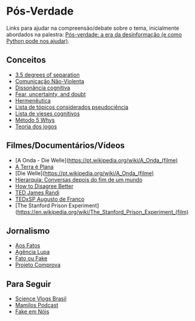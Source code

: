 # Pós-Verdade

Links para ajudar na compreensão/debate sobre o tema, inicialmente abordados na
palestra: [Pós-verdade: a era da desinformação (e como Python pode nos
ajudar)](http://turicas.info/slides/pos-verdade/pysul2019.html).


## Conceitos

- [3.5 degrees of separation](https://research.fb.com/blog/2016/02/three-and-a-half-degrees-of-separation/)
- [Comunicação Não-Violenta](https://pt.wikipedia.org/wiki/Comunica%C3%A7%C3%A3o_n%C3%A3o_violenta)
- [Dissonância cognitiva](https://es.wikipedia.org/wiki/Disonancia_cognitiva)
- [Fear, uncertainty, and doubt](https://en.wikipedia.org/wiki/Fear,_uncertainty,_and_doubt)
- [Hermenêutica](https://es.wikipedia.org/wiki/Hermenéutica)
- [Lista de tópicos considerados pseudociência](https://pt.wikipedia.org/wiki/Lista_de_t%C3%B3picos_considerados_pseudoci%C3%AAncias)
- [Lista de vieses cognitivos](https://pt.wikipedia.org/wiki/Lista_de_vieses_cognitivos)
- [Método 5 Whys](https://en.wikipedia.org/wiki/5_Whys)
- [Teoria dos jogos](https://es.wikipedia.org/wiki/Teoría_de_juegos)


## Filmes/Documentários/Vídeos

- [A Onda - Die Welle](https://pt.wikipedia.org/wiki/A_Onda_(filme)
- [A Terra é Plana](https://www.netflix.com/title/81015076)
- [Die Welle](https://pt.wikipedia.org/wiki/A_Onda_(filme)
- [Hierarquia: Conversas depois do fim de um mundo](https://www.youtube.com/watch?v=9kvtU5kArOI)
- [How to Disagree Better](https://www.youtube.com/watch?v=zOTC6hCc-hM)
- [TED James Randi](https://www.youtube.com/watch?v=c0Z7KeNCi7g)
- [TEDxSP Augusto de Franco](https://www.youtube.com/watch?v=-3bnzmykCiM)
- [The Stanford Prison Experiment](https://en.wikipedia.org/wiki/The_Stanford_Prison_Experiment_(film)


## Jornalismo

- [Aos Fatos](https://aosfatos.org/)
- [Agência Lupa](https://piaui.folha.uol.com.br/lupa/)
- [Fato ou Fake](https://g1.globo.com/fato-ou-fake/)
- [Projeto Comprova](https://projetocomprova.com.br/)


## Para Seguir

- [Science Vlogs Brasil](https://www.youtube.com/channel/UCqiD87j08pe5NYPZ-ncZw2w)
- [Mamilos Podcast](https://www.b9.com.br/podcasts/mamilos/)
- [Fake em Nóis](https://www.youtube.com/watch?v=4yJTZdXyU3o&list=PLbsvx6N03susz7e5cU_z66vh3UQ9bSmE-)
